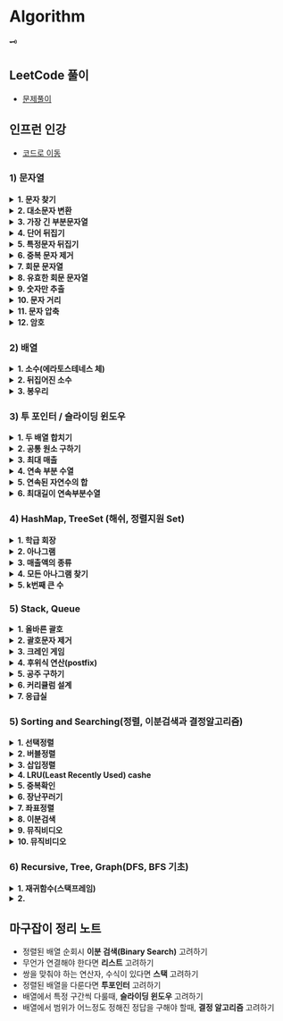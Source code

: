 # Algorithm
🗝<br>
## LeetCode 풀이
- [문제풀이](https://velog.io/@16fekim?tag=%EC%95%8C%EA%B3%A0%EB%A6%AC%EC%A6%98)

## 인프런 인강
- [코드로 이동](https://github.com/97Fekim/Algorithm/blob/master/src/Inflearn/_1String/Main.java)
### 1) 문자열
<details>
<summary> <strong>1. 문자 찾기</strong> </summary>
- 소문자 &lt;-&gt; 대문자 변형시, <code>c = Character.to____Case(c) </code> 이용하여 변형한다.<br>
- 문자열에서 for-each 문을 돌릴때, <code>for(char c : str.toCharArray){} </code> 의 형태로, char 배열을 이용해서 for문을 돌려야 한다.<br>
</details>

 <details>
<summary> <strong>2. 대소문자 변환</strong> </summary>
- Character 클래스의 메소드중, <code>isLowerCase</code>와 <code>isUpperCase</code>를 이용해서 대문자인지 소문자인지 알 수 있다. <br>
</details>

<details>
<summary> <strong>3. 가장 긴 부분문자열</strong> </summary>
- nextLine()으로 줄바꿈 된 문자열을 입력 받는다.<br>
- <code>String[] strs = String.split("CH") </code>로 <code>"CH"</code>을 기준으로 쪼개진 문자열 배열을 얻는다.<br>
- <code>int pos = str.indexOf("CH")</code> 로, <code>"CH"</code> 문자가 있는 인덱스를 pos에 반환받는다. 발견하지 못하면, pos에 -1를 리턴한다.<br>
- <code>String temp = str.substring(index1, index2)</code> 로, index1 ~ index1 의 부분 문자열을 temp에 담을 수 있다<br>
- <code>String temp = str.substring(index1)</code> 로, index1 부터 시작하는 부분 문자열을 temp에 담을 수 있다<br>
</details>

<details>
<summary> <strong>4. 단어 뒤집기</strong> </summary>
- ArrayList&lt;String&gt; 활용<br>
- StringBuilder의 reverse 메소드 활용<br>
- 손코딩시에는, 왼쪽 오른쪽을 lt rt로 지정하여, while(lt&lt;rt) 루프 활용<br>
- <code>String str = String.valueOf(char[] temp)</code> 로, char 배열을 String으로 변환 가능하다.<br>
</details> 
 
<details>
<summary> <strong>5. 특정문자 뒤집기</strong> </summary>
- <code>while(lt &lt; rt)</code> 를 항상 기억<br>
- 특정문자일 경우에만 lt를 증가시키거나 rt를 감소시키는 로직으로 구현.<br>
- <code>Character.isAlphabetic(CH)</code> 메소드 활용 (특정 문자가 알파벳임을 확인)<br>
- char[] 를 String으로 변환하려면 반드시 <code>String str = String.valueOf(char[])</code> 을 활용해라.<br>
</details> 
 
<details>
<summary> <strong>6. 중복 문자 제거</strong> </summary>
- String 클래스의 indexOf()를 활용하여 해결한다.<br>
</details> 
 
<details>
<summary> <strong>7. 회문 문자열 </strong> </summary>
- lt, rt를 활용!<br>
- StringBuilder의 reverse를 활용하여 비교할때는, String의 equalsIgnoreCase 메소드를 이용하여 비교하면 대소문자를 무시하고 비교 가능하다.<br>
</details>  
 
<details>
<summary> <strong>8. 유효한 회문 문자열 </strong> </summary>
- <code>str = str.replaceAll("[^A-Z]","")</code>로 A-Z가 아닌 모든 문자를 ""로 변환 가능하다.<br>
- 세가지 풀이가 가능하다<br>
- 1) if-elseif-else 구문으로 문자만 체크해서 lt,rt를 증감 시키는 로직<br>
- 2) replaceAll과 toUpperCase로 대문자 알파벳만 남긴 후 lt,rt 를 활용하는 로직<br>
- 3) replaceAll과 toUpperCase로 대문자 알파벳만 남긴 후, StringBuilder의 reverse를 활용하는 로직<br>
</details>
 
<details>
<summary> <strong>9. 숫자만 추출 </strong> </summary>
- 세 가지 풀이가 가능하다.
- 1) parseInt 활용 : <code>int n = Integer.parseInt(str)</code>를 활용해 String -&gt; int 형 변환이 가능하다. 이때, 맨앞 0을 사라진다.<br>
- 2) isDigit 활용 : <code>Character.isDigit(ch)</code>을 활용해 문자가 숫자인지 확인하여 해결 가능하다.<br>
- 3) 곱셈 로직 활용 : ascii 넘버를 활용하여, int 변수 answer에 값을 축적시킨다. 0~9는 ascii표에서 48 ~ 57에 대응한다.<br>
</details>   
 
<details>
<summary> <strong>10. 문자 거리 </strong> </summary>
- step1) 거리를 나타낼 변수 p를 1000으로 초기화한다.<br>
- step2) for문을 앞에서부터 한번 돌면서, e를 만나면 0으로 초기화하고 e가 아니면 1씩 증가시키며 배열에 넣는다.<br>
- step3) for문을 뒤에서부터 다시 돌면서 똑같이 배열에 넣는데, 이때는 p값과 원래 int 배열의 값을 비교하여 작은 값을 넣는다, <code>Math.min(answer[i], p)</code> 활용<br>
</details>  
 
<details>
<summary> <strong>11. 문자 압축 </strong> </summary>
- StringBuilder를 이용<br>
- count를 누적시키는 방법을 이용<br>
- <strong>마지막에 빈문자를 넣어줄것!!! <code> str += " ";</code></strong><br>
</details> 
 
<details>
<summary> <strong>12. 암호 </strong> </summary>
- 반복문 속 substring 이용<br>
- <code>String temp = str.replace('#','1").replace('*','0')</code> 이용<br>
- <code>int num = Integer.parseInt(str,2)</code> 이용하여 이진수 문자열을 십진수로 변환<br>
</details>
 
### 2) 배열
<details>
<summary> <strong>1. 소수(에라토스테네스 체) </strong> </summary>
- 1) 입력된 정수의 개수만큼 공백 배열 생성 후, 순회<br>
- 2) 소수를 찾았다? &gt; answer 1증가.<br>
- 3) 그 소수만큼 이동하면서 모든 자리에 체크 (소수가 아님을 1로 표시)<br>
</details> 
 
<details>
<summary> <strong>2. 뒤집어진 소수 </strong> </summary>
- 1) (t = temp를 10으로 나눈 나머지) &gt; (res = res*10 + t) &gt; (temp를 10으로 나누기) 로직으로 정수 뒤집기<br>
- 2) 뒤집어진 정수를 소수 판단 함수로 보내기<br>
- 3) 소수 판단 함수 : 약수가 있다( if(res%i != 0)사용) &gt; false<br>
</details> 
 
<details>
<summary> <strong>3. 봉우리 </strong> </summary>
- 1) Out of index 에러 주의!<br>
- 2) int[] dx = {1,0,-1,0}; <br>
- 3) int[] dy = {0,1,0,-1}; dx, dy 두 배열을 이용하여, 양옆좌우를 손쉽게 탐색<br>  
</details> 
  

### 3) 투 포인터 / 슬라이딩 윈도우
<details>
<summary> <strong>1. 두 배열 합치기 </strong> </summary>
- 오름차순 돼 있는 두 배열을 더해서 다시 정렬을 하면, 시간 복잡도가 nlogn 이 된다. 이를 투 포인터를 사용하면 O(n)으로 구현 가능하다 <br>
</details> 
 
<details>
<summary> <strong>2. 공통 원소 구하기 </strong> </summary>
- 결과가 오름차순 정렬되어 있어야 하므로, 반드시 입력 배열 둘다 미리 오름차순 정렬해야 한다. <br>
- 1) 두 배열을 <code>Arrays.sort</code>를 이용해 정렬한다.
- 2) 오름차순 정렬된 두 배열을 비교한다.<br>
- 3) 값이 작은 위치의 포인터를 증가시킨다.<br>
- 4) 값이 같다면 두 포인터를 모두 증가시킨다.<br> 
</details> 
 
<details>
<summary> <strong>3. 최대 매출 </strong> </summary>
- 슬라이딩 윈도우를 이용한다.<br>
- 배열의 특정 구간을 다뤄야 하는 문제를 풀때, 이중 for문 대신에 사용한다,<br>
</details> 

<details>
<summary> <strong>4. 연속 부분 수열 </strong> </summary>
- 투 포인터를 이용한다.<br>
- 부분합이 타겟보다 작다면, rt를 증가한다. 증가 후 비교한다.<br>
- 부분합이 타겟보다 크다면, lt를 증가한다. 비교 후 감소한다.<br>
- 제1 for문에 rt 를 iterator로 넣는 로직을 사용한다.(어차피 rt는 끝까지 가야하기 때문)<br> 
</details>
 
<details>
<summary> <strong>5. 연속된 자연수의 합 </strong> </summary>
- 투 포인터를 이용한다.<br>
- n이 1000이라면, 1~500 까지만 배열에 넣는다.(500 이후부터는 절대 두수의 합이 1000이 될 수 없으므로)<br>
- 이후 연속 부분 수열의 로직을 똑같이 사용한다. (1반복문의 itrerator로 rt를 기억!)<br>
- 수학적 알고리즘을 활용해서도 풀이가 가능하다.(딱 떨어지는 나머지를 활용)<br>
</details> 
 
<details>
<summary> <strong>6. 최대길이 연속부분수열 </strong> </summary>
- 투 포인터를 이용한다.<br>
- <strong>제1 for문의 iterator를 rt로 지정</strong>하는 점에 유의한다.<br>
- 다른 투포인터 예제들과 마찬가지로, <strong>rt가 증가하다가, target보다 넘어서는 지점이 생기면, lt증가 while문에 걸리도록 로직을 구성한다.</strong>
</details>

### 4) HashMap, TreeSet (해쉬, 정렬지원 Set)

<details>
<summary> <strong>1. 학급 회장 </strong> </summary>
- <code>map.put(x, map.getOrDefault(x,0)+1);</code>를 이용해, 각 알파벳을 카운트하여 맵이 넣는다.<br>
- keySet으로 순회하며, value중 가장 큰 값을 찾는다. <br>
- etc : map.containsKey(key), map.containsValue(value), map.size(), map.remove()<br>
</details> 
 
<details>
<summary> <strong>2. 아나그램 </strong> </summary>
- 풀이1) 해쉬맵 두개를 만들어 비교한다.<br>
- 풀이2) 해쉬맵 하나를 채운뒤, 두번째 해쉬맵을 빼면서 비교한다.<br>
</details> 
 
<details>
<summary> <strong>3. 매출액의 종류 </strong> </summary>
- 슬라이딩 윈도우를 이용한다.<br>
- 제1 for문에 rt를 iterator로 지정한다.<br>
- map에서 arr[lt]를 제거한 후, value값이 0인지 반드시 체크한다.<br>
</details>
 
<details>
<summary> <strong>4. 모든 아나그램 찾기 </strong> </summary>
- 슬라이딩 윈도우를 이용한다<br>
- 제1 for문에 rt를 iterator로 지정한다.<br>
- map에서 arr[lt]를 제거한 후, value값이 0인지 반드시 체크한다.<br>
</details>
 
<details>
<summary> <strong>5. k번째 큰 수 </strong> </summary>
- 배열의 모든 3중 합을 구하려면, 3중 for문을 이용하여 i=0부터, j는 i+1부터, k는j+1부터로 돌린다.<br>
- 중복 제거를 위해 HashSet을 이용한다. <br>
- HashSet 관련 메소드에는 add, remove, size, first, last가 있다.<br>
</details>
 
### 5) Stack, Queue
<details>
<summary> <strong>1. 올바른 괄호 </strong> </summary>
- 문제가 <strong>괄호를 다룬다면</strong> 10중8,9 stack을 사용하는 문제다<br>
- 1) '('가 들어올때, -&gt; push()<br>
- 2) ')'가 들어올때,<br>
- 2-1) 스택이 공백이라면 -&gt; return "NO"<br>
- 2-2) 그 외의 경우에는 -&gt; pop()<br>
</details>
 
<details>
<summary> <strong>2. 괄호문자 제거 </strong> </summary>
(풀이1)<br>
- 1) '('가 들어올때, -&gt; push()<br>
- 2) ')'가 들어올때, -&gt; pop()<br>
- 3) 알파벳이 들어올때, 스택이 비어있다면 -&gt; answer에 알파벳 추가<br>
(풀이2)<br>
- 1) ')'가 들어올때, -&gt; '('를 만날때까지 pop() -&gt; <code>while(stack.pop()!='(');(</code><br>
- 2) 그 외의 모든 문자 -&gt; push()<br>
- 3) answer에 stack.get()으로 stack의 첫 index부터 삽입<br>
</details>

<details>
<summary> <strong>3. 크레인 게임 </strong> </summary>
- pop()을 하기전, 스택이 공백인지 check한다.<br>
</details>
 
<details>
<summary> <strong>4. 후위식 연산(postfix) </strong> </summary>
- char -&gt; int 변환은 <code>int n = c - '0';</code>을 이용한다<br>
- 연산을 할때 pop()의 순서에 주의한다. (거꾸로 연산될 수도 있음을 유의)<br> 
</details>
 
<details>
<summary> <strong>5. 공주 구하기</strong> </summary>
- 큐의 선언 : <code>Queue&lt;Integer&gt; Q = new LinkedList&lt;&gt;();</code><br>
- 큐 관련 메소드 : offer(), poll(), peek(), size(), isEmpty(), comtains()<br> 
</details> 
 
<details>
<summary> <strong>6. 커리큘럼 설계</strong> </summary>
- <br>
</details>

<details>
<summary> <strong>7. 응급실</strong> </summary>
- 중복되는 위험도에 대해 특정 index를 부여하기 위해, id와 priority를 가진 Person 객체를 생성한다. <br>
- priorty를 비교하며 poll()과 offer()를 수행하고 최종적으로 id를 비교하여 문제를 해결한다.<br>
</details>

### 5) Sorting and Searching(정렬, 이분검색과 결정알고리즘)
<details>
<summary> <strong>1. 선택정렬</strong> </summary>
- 1) 제1 for문(i=0 ~ i=len-1)의 시작에서 idx에 i를 넣는다.<br>
- 2) 제2 for문(j=i+1 ~ j=len)을 돌며 가장 큰 혹은 작은 값의 index를 찾아 idx에 넣는다.<br>
- 3) 제1 for문의 끝에서 arr[i]와 arr[idx]를 스위칭한다.<br>
</details>

<details>
<summary> <strong>2. 버블정렬</strong> </summary>
- 현재와 다음 배열값을 비교하며 밀고 나가여,<br>
- [ _ , _ , _ , _ , _ , max ]<br>
- [ _ , _ , _ , _ , second , max ]<br>
- [ _ , _ , _ , third , second , max ]<br>
- 혹은<br>
- [ _ , _ , _ , _ , _ , min ]<br>
- [ _ , _ , _ , _ , second , min ]<br>
- [ _ , _ , _ , third , second , min ]<br>
- 의 형태로 남겨가며 정렬을 진행한다.<br>
</details>

<details>
<summary> <strong>3. 삽입정렬</strong> </summary>
- 1) 제1 for문(i=1 ~ i=len)의 시작에서 tmp에 arr[i]를 넣는다.<br>
- 2) 제2 for문(j=i-1 ~ j=0)을 돈다<br>
- 2-1) arr[j]가 tmp보다 크/작 다면 arr[j+1]에 arr[j]를 넣는다.<br>
- 2-2) 위의 조건을 만족하지 않는다면, arr[i](tmp)가 자리를 찾은것이므로, break한다.<br>
- 3) 제1 for문의 끝에서 arr[j+1]에 tmp를 삽입한다.<br>
- j가 j for loop 밖에서 사용되야 하므로, j를 for loop 밖에서 선언해야 함을 유의한다.<br>
</details>

<details>
 <summary> <strong>4. LRU(Least Recently Used) cashe</strong> </summary>
- 배열에서 한칸씩 밀리는 로직을 짤때, insertion 로직을 사용한다<br>
- 1) Hit 발생했는지 확인하고, 발생했다면 pos에 그 지점을 넣는다.<br>
- 2) pos값을 판단하여, hit와 miss 두 로직을 구성한다.<br>
</details>

<details>
 <summary> <strong>5. 중복확인</strong> </summary>
- 세가지 풀이가 가능하다.<br>
- 1) HashMap을 활용한 풀이 (O(n))<br>
- 2) TreeSet을 활용한 풀이 (O(n))<br>
- 3) 정렬을 활용한 풀이 (O(nlog(n)))<br>
</details>

<details>
 <summary> <strong>6. 장난꾸러기</strong> </summary>
- 정렬 후, 정렬 전 배열과 비교하여 문제를 해결한다.<br>
- 배열을 복사할때, <strong>깊은복사와 얕은복사</strong>의 차이점을 주의한다.<br>
- <strong>깊은복사</strong> : '실제 값'을 새로운 메모리에 복사한다.<br>
- <strong>얕은복사</strong> : '주소 값'을 복사한다.<br>
</details>

<details>
 <summary> <strong>7. 좌표정렬</strong> </summary>
- 1) x,y좌표를 가진 Point class를 선언한다.<br>
- 2) Point class를 Arrays.sort()의 인자로 사용하기 위해 Comparable interface를 implements한다.<br> 
- 3) Point class에 compareTo() 함수를 오버라이딩한다.<br>
- 4) 오버라이딩한 compareTo()함수에 <code>x가 같을시 y로 정렬</code>를 구현한다<br>
- 5-1) 오름차순 정렬시 <code>return this - o</code> 를 기억한다.<br>
- 5-2) 내림차순 정렬시 <code>return o - this</code> 를 기억한다.<br> 
</details>

<details>
 <summary> <strong>8. 이분검색</strong> </summary>
- 이분검색은 <strong>정렬된 배열</strong>에만 사용 가능하다<br> 
- 완전탐색의 시간복잡도는 O(n)이지만, 이분검색을 이용하면 O(logn)으로 줄일 수 있다.<br> 
</details>

<details>
 <summary> <strong>9. 뮤직비디오</strong> </summary>
- 결정 알고리즘은 답이 될 수 있는 범위를 정해놓고 그 범위를 이분탐색하여 문제를 해결하는 방법이다.<br> 
- 이 문제의 결정 범위 : 배열의 최댓값 ~ 배열의 총합<br>
</details>

<details>
 <summary> <strong>10. 뮤직비디오</strong> </summary>
- 결정 알고리즘을 사용하는 문제다.<br>
- mid값을 검증하는 함수의 로직을 짜는게 관건이다.<br>
- 이 문제에서는, mid값이 인자로 들어오면 mid값 만큼 떨어지게 말을 배치했을때 반복문이 k번 이상 반복되는지 확인한다.
</details>

### 6) Recursive, Tree, Graph(DFS, BFS 기초)
<details>
<summary> <strong>1. 재귀함수(스택프레임)</strong> </summary>
- 재귀함수를 짤때는 if-else 문으로 종료점을 정해라.<br>
- <strong>(1)재귀함수를 호출하는 부분</strong>과 <strong>유의미한 기능이 실행되는 부분</strong>의 순서를 바꾸는 것만으로도 큰 차이를 가져온다.<br>
</details>

<details>
<summary> <strong>2. </strong> </summary>
- <br>
- <strong>(1)재귀함수를 호출하는 부분</strong>과 <strong>유의미한 기능이 실행되는 부분</strong>의 순서를 바꾸는 것만으로도 큰 차이를 가져온다.
</details>

## 마구잡이 정리 노트
- 정렬된 배열 순회시 <strong>이분 검색(Binary Search)</strong> 고려하기
- 무언가 연결해야 한다면 <strong>리스트</strong> 고려하기
- 쌍을 맞춰야 하는 연산자, 수식이 있다면 <strong>스택</strong> 고려하기
- 정렬된 배열을 다룬다면 <strong>투포인터</strong> 고려하기
- 배열에서 특정 구간씩 다룰때, <strong>슬라이딩 윈도우</strong> 고려하기
- 배열에서 범위가 어느정도 정해진 정답을 구해야 할때, <strong>결정 알고리즘</strong> 고려하기

